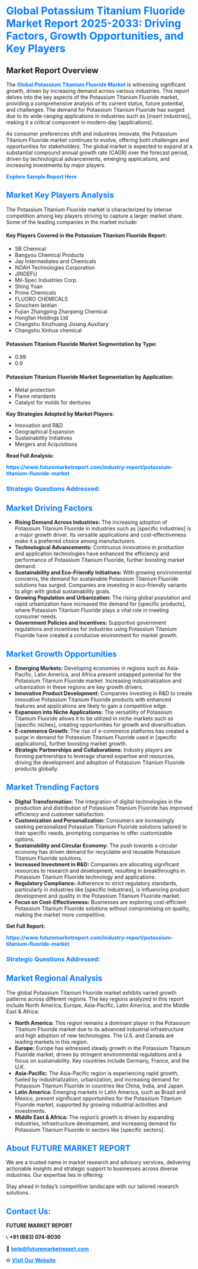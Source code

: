 <h1 style="color: #007BFF;">Global Potassium Titanium Fluoride Market Report 2025-2033: Driving Factors, Growth Opportunities, and Key Players</h1>

<section id="overview">
<h2>Market Report Overview</h2>
<p>The <a href="https://www.futuremarketreport.com/industry-report/potassium-titanium-fluoride-market" style="color: #007BFF; text-decoration: none;"><strong>Global Potassium Titanium Fluoride Market</strong></a> is witnessing significant growth, driven by increasing demand across various industries. This report delves into the key aspects of the Potassium Titanium Fluoride market, providing a comprehensive analysis of its current status, future potential, and challenges. The demand for Potassium Titanium Fluoride has surged due to its wide-ranging applications in industries such as [insert industries], making it a critical component in modern-day [applications].</p>
<p>As consumer preferences shift and industries innovate, the Potassium Titanium Fluoride market continues to evolve, offering both challenges and opportunities for stakeholders. The global market is expected to expand at a substantial compound annual growth rate (CAGR) over the forecast period, driven by technological advancements, emerging applications, and increasing investments by major players.</p>
</section>

<section id="overview">
<p><a href="https://www.futuremarketreport.com/request-sample/reportId=114601" style="color: #007BFF; text-decoration: none;"><strong>Explore Sample Report Here</strong></a></p>
</section>

<section id="key-players">
<h2 style="color: #007BFF;">Market Key Players Analysis</h2>
<p>The Potassium Titanium Fluoride market is characterized by intense competition among key players striving to capture a larger market share. Some of the leading companies in the market include:</p>
<h4>Key Players Covered in the Potassium Titanium Fluoride Report:</h4>
<ul><li>SB Chemical</li><li>Bangyou Chemical Products</li><li>Jay Intermediates and Chemicals</li><li>NOAH Technologies Corporation</li><li>JINDEFU</li><li>Mil-Spec Industries Corp.</li><li>Shing Yuan</li><li>Prime Chemicals</li><li>FLUORO CHEMICALS</li><li>Sinochem lantian</li><li>Fujian Zhangping Zhanpeng Chemical</li><li>Hongfan Holdings Ltd</li><li>Changshu Xinzhuang Jixiang Auxiliary</li><li>Changshu Xinhua chemical</li></ul>
<h4>Potassium Titanium Fluoride Market Segmentation by Type:</h4>
<ul><li>0.99</li><li>0.9</li></ul>

<h4>Potassium Titanium Fluoride Market Segmentation by Application:</h4>
<ul><li>Metal protection</li><li>Flame retardants</li><li>Catalyst for molds for dentures</li></ul>
<p><strong>Key Strategies Adopted by Market Players:</strong></p>
<ul>
<li>Innovation and R&D</li>
<li>Geographical Expansion</li>
<li>Sustainability Initiatives</li>
<li>Mergers and Acquisitions</li>
</ul>
</section>

<section>
<p><strong>Read Full Analysis: </strong></p><a href="https://www.futuremarketreport.com/industry-report/potassium-titanium-fluoride-market" style="color: #007BFF; text-decoration: none;"><strong>https://www.futuremarketreport.com/industry-report/potassium-titanium-fluoride-market</strong></a>
<h3 style="color: #007BFF;">Strategic Questions Addressed:</h3>
</section>

<section id="driving-factors">
<h2 style="color: #007BFF;">Market Driving Factors</h2>
<ul>
<li><strong>Rising Demand Across Industries:</strong> The increasing adoption of Potassium Titanium Fluoride in industries such as [specific industries] is a major growth driver. Its versatile applications and cost-effectiveness make it a preferred choice among manufacturers.</li>
<li><strong>Technological Advancements:</strong> Continuous innovations in production and application technologies have enhanced the efficiency and performance of Potassium Titanium Fluoride, further boosting market demand.</li>
<li><strong>Sustainability and Eco-Friendly Initiatives:</strong> With growing environmental concerns, the demand for sustainable Potassium Titanium Fluoride solutions has surged. Companies are investing in eco-friendly variants to align with global sustainability goals.</li>
<li><strong>Growing Population and Urbanization:</strong> The rising global population and rapid urbanization have increased the demand for [specific products], where Potassium Titanium Fluoride plays a vital role in meeting consumer needs.</li>
<li><strong>Government Policies and Incentives:</strong> Supportive government regulations and incentives for industries using Potassium Titanium Fluoride have created a conducive environment for market growth.</li>
</ul>
</section>

<section id="growth-opportunities">
<h2 style="color: #007BFF;">Market Growth Opportunities</h2>
<ul>
<li><strong>Emerging Markets:</strong> Developing economies in regions such as Asia-Pacific, Latin America, and Africa present untapped potential for the Potassium Titanium Fluoride market. Increasing industrialization and urbanization in these regions are key growth drivers.</li>
<li><strong>Innovative Product Development:</strong> Companies investing in R&D to create innovative Potassium Titanium Fluoride products with enhanced features and applications are likely to gain a competitive edge.</li>
<li><strong>Expansion into Niche Applications:</strong> The versatility of Potassium Titanium Fluoride allows it to be utilized in niche markets such as [specific niches], creating opportunities for growth and diversification.</li>
<li><strong>E-commerce Growth:</strong> The rise of e-commerce platforms has created a surge in demand for Potassium Titanium Fluoride used in [specific applications], further boosting market growth.</li>
<li><strong>Strategic Partnerships and Collaborations:</strong> Industry players are forming partnerships to leverage shared expertise and resources, driving the development and adoption of Potassium Titanium Fluoride products globally.</li>
</ul>
</section>

<section id="trending-factors">
<h2 style="color: #007BFF;">Market Trending Factors</h2>
<ul>
<li><strong>Digital Transformation:</strong> The integration of digital technologies in the production and distribution of Potassium Titanium Fluoride has improved efficiency and customer satisfaction.</li>
<li><strong>Customization and Personalization:</strong> Consumers are increasingly seeking personalized Potassium Titanium Fluoride solutions tailored to their specific needs, prompting companies to offer customizable options.</li>
<li><strong>Sustainability and Circular Economy:</strong> The push towards a circular economy has driven demand for recyclable and reusable Potassium Titanium Fluoride solutions.</li>
<li><strong>Increased Investment in R&D:</strong> Companies are allocating significant resources to research and development, resulting in breakthroughs in Potassium Titanium Fluoride technology and applications.</li>
<li><strong>Regulatory Compliance:</strong> Adherence to strict regulatory standards, particularly in industries like [specific industries], is influencing product development and quality in the Potassium Titanium Fluoride market.</li>
<li><strong>Focus on Cost-Effectiveness:</strong> Businesses are exploring cost-efficient Potassium Titanium Fluoride solutions without compromising on quality, making the market more competitive.</li>
</ul>
</section>

<section>
<p><strong>Get Full Report: </strong></p><a href="https://www.futuremarketreport.com/industry-report/potassium-titanium-fluoride-market" style="color: #007BFF; text-decoration: none;"><strong>https://www.futuremarketreport.com/industry-report/potassium-titanium-fluoride-market</strong></a>
<h3 style="color: #007BFF;">Strategic Questions Addressed:</h3>
</section>


<section id="regional-analysis">
<h2 style="color: #007BFF;">Market Regional Analysis</h2>
<p>The global Potassium Titanium Fluoride market exhibits varied growth patterns across different regions. The key regions analyzed in this report include North America, Europe, Asia-Pacific, Latin America, and the Middle East & Africa:</p>
<ul>
<li><strong>North America:</strong> This region remains a dominant player in the Potassium Titanium Fluoride market due to its advanced industrial infrastructure and high adoption of new technologies. The U.S. and Canada are leading markets in this region.</li>
<li><strong>Europe:</strong> Europe has witnessed steady growth in the Potassium Titanium Fluoride market, driven by stringent environmental regulations and a focus on sustainability. Key countries include Germany, France, and the U.K.</li>
<li><strong>Asia-Pacific:</strong> The Asia-Pacific region is experiencing rapid growth, fueled by industrialization, urbanization, and increasing demand for Potassium Titanium Fluoride in countries like China, India, and Japan.</li>
<li><strong>Latin America:</strong> Emerging markets in Latin America, such as Brazil and Mexico, present significant opportunities for the Potassium Titanium Fluoride market, supported by growing industrial activities and investments.</li>
<li><strong>Middle East & Africa:</strong> The region’s growth is driven by expanding industries, infrastructure development, and increasing demand for Potassium Titanium Fluoride in sectors like [specific sectors].</li>
</ul>
</section>

<footer>
<h2 style="color: #007BFF;">About FUTURE MARKET REPORT</h2>
<p>We are a trusted name in market research and advisory services, delivering actionable insights and strategic support to businesses across diverse industries. Our expertise lies in offering:</p>

<p>Stay ahead in today’s competitive landscape with our tailored research solutions.</p>

<h2 style="color: #007BFF;">Contact Us:</h2>
<p><strong>FUTURE MARKET REPORT</strong></p>
<p>📞 <strong>+91 (883) 074-8030</strong></p>
<p>📧 <strong><a href="mailto:help@futuremarketreport.com" style="color: #007BFF;">help@futuremarketreport.com</a></strong></p>
<p>🌐 <strong><a href="https://www.futuremarketreport.com/" style="color: #007BFF;">Visit Our Website</a></strong></p>
</footer>